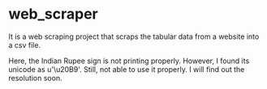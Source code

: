 # web_scraper
It is a web scraping project that scraps the tabular data from a website into a csv file.

Here, the Indian Rupee sign is not printing properly. However, I found its unicode as u'\u20B9'. Still, not able to use it properly. I will find out the resolution soon.
